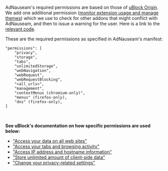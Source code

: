 AdNauseam's required permissions are based on those of [uBlock Origin](https://github.com/gorhill/uBlock/wiki/Permissions). We add one additional permission ([monitor extension usage and manage themes](https://support.mozilla.org/en-US/kb/permission-request-messages-firefox-extensions)) which we use to check for other addons that might conflict with AdNauseam, and then to issue a warning for the user. Here is a link to the [relevant code](https://github.com/dhowe/AdNauseam/blob/master/platform/chromium/vapi-background.js#L1690).

These are the required permissions as specified in AdNauseam's manifest:

```
"permissions": [
    "privacy",
    "storage",
    "tabs",
    "unlimitedStorage",
    "webNavigation",
    "webRequest",
    "webRequestBlocking",
    "<all_urls>",
    "management",
    "contextMenus (chromium-only)",
    "menus" (firefox-only),
    "dns" (firefox-only),
]
```

<br>

**See uBlock's documentation on how specific permissions are used below:**

* ["Access your data on all web sites"](https://github.com/gorhill/uBlock/wiki/Permissions#access-your-data-on-all-web-sites) 
* ["Access your tabs and browsing activity"](https://github.com/gorhill/uBlock/wiki/Permissions#access-your-tabs-and-browsing-activity) 
* ["Access IP address and hostname information"](https://github.com/gorhill/uBlock/wiki/Permissions#access-ip-address-and-hostname-information) 
* ["Store unlimited amount of client-side data"](https://github.com/gorhill/uBlock/wiki/Permissions#access-ip-address-and-hostname-information) 
* ["Change your privacy-related settings"](https://github.com/gorhill/uBlock/wiki/Permissions#change-your-privacy-related-settings) 

